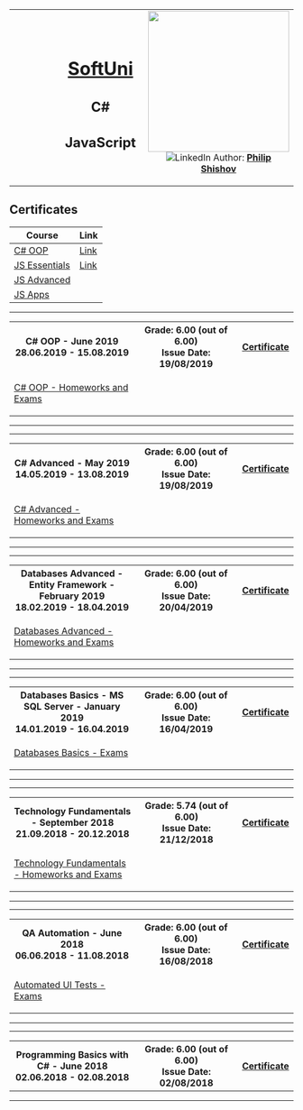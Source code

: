 <!-- Head Start -->
<table border="0" width="100%" cellspacing="1" cellpadding="3" align="center">
<tbody>
<tr>
<td align="center" width="33%"><img style="text-align: ce;" src="http://conf.softuni.bg/wp-content/uploads/2015/01/SoftUni-Logo-Flat_square-blue-300x235.png" alt="" /></td>
<td align="center" width="33%">
<h1><a href="https://softuni.bg/">SoftUni</a></h1>
<h2>C#</h2>
<h2>JavaScript</h2>
</td>
<td align="center" width="33%"><img src="https://i.ibb.co/HpWr928/IMG-Philip-Shishov-Large.jpg" width="250" alt="" />
<img src="https://www.linkedin.com/favicon.ico" alt="LinkedIn" />
Author: 
<strong>
<a title="LinkedIn Philip Shishov" href="https://www.linkedin.com/in/philshishov/" target="_blank">
Philip Shishov
</a>
</strong></p>
</td>
</tr>
</tbody>
</table>
<!-- Head End -->

<h2> Certificates </h2>

|**Course**|**Link**| 
|---|---|
|<a href="https://softuni.bg/trainings/2349/csharp-oop-june-2019"> C# OOP</a>| <a href="https://softuni.bg/certificates/details/69832/c186b26f"> Link</a> |
|<a href="https://softuni.bg/trainings/2345/js-essentials-may-2019#lesson-11732"> JS Essentials</a>| <a href="https://softuni.bg/certificates/details/70131/1b3d2444"> Link</a> |
|<a href="https://softuni.bg/trainings/2346/js-advanced-june-2019"> JS Advanced</a>| <a href=""></a> |
|<a href="https://softuni.bg/trainings/2347/js-apps-july-2019"> JS Apps</a>| <a href=""></a> |

<!-- C# OOP -->
<hr />
<table border="0" width="100%" cellspacing="1" cellpadding="3" align="center">
<tbody>
<tr><th align="center" width="50%">
C# OOP - June 2019<br /> 
28.06.2019 - 15.08.2019
</th>
<th width="40%">Grade: 6.00 (out of 6.00)<br /> Issue Date:  19/08/2019</th>
<th>
<p><a title="C# OOP" href="https://softuni.bg/certificates/details/69772/dc0ee5bd" target="_blank">Certificate</a></p>
</th></tr>
<!-- Course Body -->
<tr>
<td width="50%">
<p><a title="C#OOP" href="https://github.com/PhilShishov/Software-University/tree/master/C%23%20OOP" target="_blank">C# OOP - Homeworks and Exams </a></p>
</td>
<td colspan="2" width="50%"></td>
</tr>
</tbody>
</table>
<hr />
<!-- C# OOP -->

<!-- C# Advanced -->
<hr />
<table border="0" width="100%" cellspacing="1" cellpadding="3" align="center">
<tbody>
<tr><th align="center" width="50%">
C# Advanced - May 2019<br /> 
14.05.2019 - 13.08.2019
</th>
<th width="40%">Grade: 6.00 (out of 6.00)<br /> Issue Date:  19/08/2019</th>
<th>
<p><a title="C# Advanced" href="https://softuni.bg/certificates/details/69772/dc0ee5bd" target="_blank">Certificate</a></p>
</th></tr>
<!-- Course Body -->
<tr>
<td width="50%">
<p><a title="C#Advanced" href="https://github.com/PhilShishov/Software-University/tree/master/C%23%20Advanced" target="_blank">C# Advanced - Homeworks and Exams </a></p>
</td>
<td colspan="2" width="50%"></td>
</tr>
</tbody>
</table>
<hr />
<!-- C# Advanced -->

<!-- Databases Advanced -->
<hr />
<table border="0" width="100%" cellspacing="1" cellpadding="3" align="center">
<tbody>
<tr><th align="center" width="50%">
Databases Advanced - Entity Framework - February 2019 <br /> 
18.02.2019 - 18.04.2019
</th>
<th width="40%">Grade: 6.00 (out of 6.00)<br /> Issue Date:  20/04/2019</th>
<th>
<p><a title="Databases Advanced" href="https://softuni.bg/certificates/details/65205/5698d9cd" target="_blank">Certificate</a></p>
</th></tr>
<!-- Course Body -->
<tr>
<td width="50%">
<p><a title="DBAdvanced" href="https://github.com/PhilShishov/Software-University/tree/master/Databases%20Advanced%20-%20Entity%20Framework" target="_blank">Databases Advanced - Homeworks and Exams </a></p>
</td>
<td colspan="2" width="50%"></td>
</tr>
</tbody>
</table>
<hr />
<!-- Databases Advanced -->

<!-- Databases Basics -->
<hr />
<table border="0" width="100%" cellspacing="1" cellpadding="3" align="center">
<tbody>
<tr><th align="center" width="50%">
Databases Basics - MS SQL Server - January 2019 <br /> 
14.01.2019 - 16.04.2019
</th>
<th width="40%">Grade: 6.00 (out of 6.00)<br /> Issue Date:  16/04/2019</th>
<th>
<p><a title="Databases Basics" href="https://softuni.bg/certificates/details/65023/d265a4f9" target="_blank">Certificate</a></p>
</th></tr>
<!-- Course Body -->
<tr>
<td width="50%">
<p><a title="DBBasics" href="https://github.com/PhilShishov/Software-University/tree/master/Databases%20Basics%20-%20MSSQL%20Server" target="_blank">Databases Basics - Exams </a></p>
</td>
<td colspan="2" width="50%"></td>
</tr>
</tbody>
</table>
<hr />
<!-- Databases Basics -->

<!-- Technology Fundamentals -->
<hr />
<table border="0" width="100%" cellspacing="1" cellpadding="3" align="center">
<tbody>
<tr><th align="center" width="50%">
Technology Fundamentals - September 2018 <br /> 
21.09.2018 - 20.12.2018
</th>
<th width="40%">Grade: 5.74 (out of 6.00)<br /> Issue Date: 21/12/2018</th>
<th>
<p><a title="Technology Fundamentals" href="https://softuni.bg/certificates/details/61695/194070ba" target="_blank">Certificate</a></p>
</th></tr>
<!-- Course Body -->
<tr>
<td width="50%">
<p><a title="TechFundamentals" href="https://github.com/PhilShishov/Software-University/tree/master/TechFundamentals" target="_blank">Technology Fundamentals - Homeworks and Exams </a></p>
</td>
<td colspan="2" width="50%"></td>
</tr>
</tbody>
</table>
<hr />
<!-- Technology Fundamentals -->

<!-- QA Automation -->
<hr />
<table border="0" width="100%" cellspacing="1" cellpadding="3" align="center">
<tbody>
<tr><th align="center" width="50%">
QA Automation - June 2018 <br /> 
06.06.2018 - 11.08.2018
</th>
<th width="40%">Grade: 6.00 (out of 6.00)<br /> Issue Date: 16/08/2018</th>
<th>
<p><a title="QA Automation" href="https://softuni.bg/certificates/details/57187/b964283c" target="_blank">Certificate</a></p>
</th></tr>
<!-- Course Body -->
<tr>
<td width="50%">
<p><a title="Automated-UI-Tests" href="https://github.com/PhilShishov/Automated-UI-Tests" target="_blank">Automated UI Tests - Exams</a></p>
</td>
<td colspan="2" width="50%"></td>
</tr>
</tbody>
</table>
<hr />
<!-- QA Automation -->

<!-- Programming Basics with C# -->
<hr />
<table border="0" width="100%" cellspacing="1" cellpadding="3" align="center">
<tbody>
<tr><th align="center" width="50%">
Programming Basics with C# - June 2018<br /> 
02.06.2018 - 02.08.2018
</th>
<th width="40%">Grade: 6.00 (out of 6.00)<br /> Issue Date: 02/08/2018</th>
<th>
<p><a title="QA Automation" href="https://softuni.bg/certificates/details/56640/ddcc51d5" target="_blank">Certificate</a></p>
</th></tr>
</tbody>
</table>
<hr />
<!-- Programming Basics with C# -->
